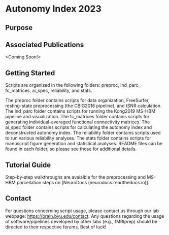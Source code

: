 # Autonomy Index 2023

## Purpose

## Associated Publications 
<Coming Soon!>

## Getting Started 
Scripts are organized in the following folders: preproc, ind_parc, fc_matrices, ai_spec, reliability, and stats.

The preproc folder contains scripts for data organization, FreeSurfer, resting-state preprocessing (the CBIG2016 pipeline), and tSNR calculation. The ind_parc folder contains scripts for running the Kong2019 MS-HBM pipeline and visualization. The fc_matrices folder contains scripts for generating individual-averaged functional connectivity matrices. The ai_spec folder contains scripts for calculating the autonomy index and deconstructed autonomy index. The reliability folder contains scripts used to run various reliability analyses. The stats folder contains scripts for manuscript figure generation and statistical analyses. README files can be found in each folder, so please see those for additional details.

## Tutorial Guide 
Step-by-step walkthroughs are avaialble for the preprocessing and MS-HBM parcellation steps on [NeuroDocs (neurodocs.readthedocs.io)].

## Contact
For questions concerning script usage, please contact us through our lab webpage: https://brain.byu.edu/contact. Any questions regarding the usage of software/pipelines developed by other labs (e.g., fMRIprep) should be directed to their respective forums. Best of luck!
